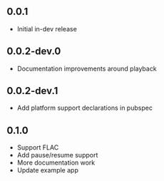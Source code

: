 ## 0.0.1

* Initial in-dev release

## 0.0.2-dev.0

* Documentation improvements around playback

## 0.0.2-dev.1

* Add platform support declarations in pubspec

## 0.1.0

* Support FLAC
* Add pause/resume support
* More documentation work
* Update example app